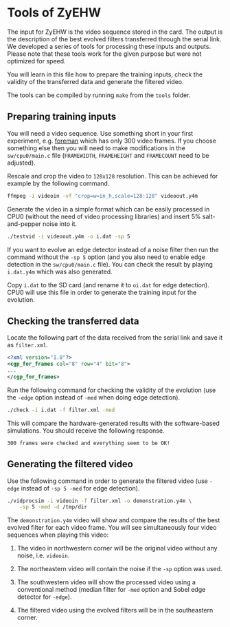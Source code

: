 # Tools of ZyEHW

The input for ZyEHW is the video sequence stored in the card. The output is
the description of the best evolved filters transferred through the serial
link. We developed a series of tools for processing these inputs and outputs.
Please note that these tools work for the given purpose but were not optimized
for speed.

You will learn in this file how to prepare the training inputs, check the
validity of the transferred data and generate the filtered video.

The tools can be compiled by running `make` from the `tools` folder.

## Preparing training inputs

You will need a video sequence. Use something short in your first
experiment, e.g. [foreman](http://media.xiph.org) which has only 300 video
frames. If you choose something else then you will need to make modifications
in the `sw/cpu0/main.c` file (`FRAMEWIDTH`, `FRAMEHEIGHT` and `FRAMECOUNT`
need to be adjusted).

Rescale and crop the video to `128x128` resolution. This can be achieved for
example by the following command.
```sh
ffmpeg -i videoin -vf "crop=w=in_h,scale=128:128" videoout.y4m
```

Generate the video in a simple format which can be easily processed in CPU0
(without the need of video processing libraries) and insert 5% salt-and-pepper
noise into it.
```sh
./testvid -i videoout.y4m -o i.dat -sp 5
```
If you want to evolve an edge detector instead of a noise filter then run the
command without the `-sp 5` option (and you also need to enable edge detection
in the `sw/cpu0/main.c` file). You can check the result by playing `i.dat.y4m`
which was also generated.

Copy `i.dat` to the SD card (and rename it to `oi.dat` for edge detection).
CPU0 will use this file in order to generate the training input for the
evolution.

## Checking the transferred data

Locate the following part of the data received from the serial link and save
it as `filter.xml`.
```xml
<?xml version="1.0"?>
<cgp_for_frames col="8" row="4" bit="8">
...
</cgp_for_frames>
```

Run the following command for checking the validity of the evolution (use the
`-edge` option instead of `-med` when doing edge detection).
```sh
./check -i i.dat -f filter.xml -med
```
This will compare the hardware-generated results with the software-based
simulations. You should receive the following response.
```
300 frames were checked and everything seem to be OK!
```

## Generating the filtered video

Use the following command in order to generate the filtered video (use `-edge`
instead of `-sp 5 -med` for edge detection).
```sh
./vidprocsim -i videoin -f filter.xml -o demonstration.y4m \
    -sp 5 -med -d /tmp/dir
```

The `demonstration.y4m` video will show and compare the results of the best
evolved filter for each video frame. You will see simultaneously four video
sequences when playing this video:

1. The video in northwestern corner will be the original video without any
noise, i.e. `videoin`.

1. The northeastern video will contain the noise if the `-sp` option was used.

1. The southwestern video will show the processed video using a conventional
method (median filter for `-med` option and Sobel edge detector for
`-edge`).

1. The filtered video using the evolved filters will be in the southeastern
corner.
